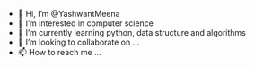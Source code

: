 - 👋 Hi, I’m @YashwantMeena
- 👀 I’m interested in computer science
- 🌱 I’m currently learning python, data structure and algorithms
- 💞️ I’m looking to collaborate on ...
- 📫 How to reach me ...

<!---
YashwantMeena/YashwantMeena is a ✨ special ✨ repository because its `README.md` (this file) appears on your GitHub profile.
You can click the Preview link to take a look at your changes.
--->
